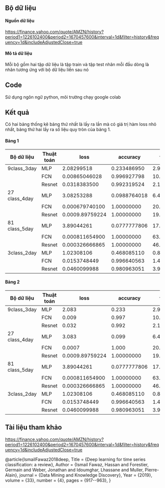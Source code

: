 
## Bộ dữ liệu 
#### Nguồn dữ liệu
  https://finance.yahoo.com/quote/AMZN/history?period1=1226102400&period2=1670457600&interval=1d&filter=history&frequency=1d&includeAdjustedClose=true

#### Mô tả dữ liệu
  Mỗi bộ gồm hai tập dữ liệu là tập train và tập test nhãn mỗi đầu dòng là nhãn tương ứng với bộ dữ liệu liền sau nó
## Code 

Sử dụng ngôn ngữ python, môi trường chạy google colab

## Kết quả
Có hai bảng thống kê bảng thứ nhất là lấy ra lần mà có giá trị hàm loss nhỏ nhất, bảng thứ hai lấy ra số liệu quy tròn của bảng 1.
#### Bảng 1
| Bộ dữ liệu | Thuật toán |loss | accuracy| val_loss |val_accuracy|lr|
|--------------|-------|------|-------|---------|---------|-----------|
| 9class_3day |MLP |2.08299518 | 0.233486950 |2.94052839| 0.289320379|0.00100000005|
|             |FCN|0.00865046028| 0.996927798|10.5463867  |0.669902921|0.0000999999975|
|             | Resnet |0.0318383500|  0.992319524| 2.18130589| 0.730097115|0.0000999999975|
|27 class_4day|MLP|3.08253288| 0.0988764018| 6.40033484| 0.0634920672|0.00100000005|
|             |FCN|0.000679740100| 1.00000000| 20.8912544| 0.321995467|0.0000999999975|
|             |Resnet|0.0009.89759224| 1.00000000| 19.2886372| 0.206349209|0.0000999999975|
|81 class_5day|MLP|3.89044261| 0.0777777806| 17.6925926| 0.0431034490|0.00100000005|
|             |FCN|0.000811654900|1.00000000|63.6605606| 0.132183909|0.0000999999975|
|             |Resnet|0.000326666865|1.00000000|46.5176582|0.0660919547|0.0000999999975|
|3class_2day|MLP|1.02308106| 0.468085110| 0.882552207| 0.529010236|0.00100000005|
|           |FCN|0.0153748449| 0.996640563| 1.46330714| 0.869169533|0.0000999999975|
|           |Resnet|0.0460099988|0.980963051|3.97763968|0.615472138|0.0000999999975|
#### Bảng 2
| Bộ dữ liệu | Thuật toán |loss | accuracy| val_loss |val_accuracy|lr|
|--------------|-------|------|-------|---------|---------|-----------|
| 9class_3day |MLP |2.083 | 0.233 |2.941| 0.289|0.001|
|             |FCN|0.009| 0.997|10.546  |0.670|0.0001|
|             | Resnet |0.032|  0.992| 2.181| 0.730|0.0001|
|27 class_4day|MLP|3.083| 0.099| 6.400| 0.063|0.001|
|             |FCN|0.0007| 1.000| 20.891| 0.322|0.0001|
|             |Resnet|0.0009.89759224| 1.00000000| 19.2886372| 0.206349209|0.0000999999975|
|81 class_5day|MLP|3.89044261| 0.0777777806| 17.6925926| 0.0431034490|0.00100000005|
|             |FCN|0.000811654900|1.00000000|63.6605606| 0.132183909|0.0000999999975|
|             |Resnet|0.000326666865|1.00000000|46.5176582|0.0660919547|0.0000999999975|
|3class_2day|MLP|1.02308106| 0.468085110| 0.882552207| 0.529010236|0.00100000005|
|           |FCN|0.0153748449| 0.996640563| 1.46330714| 0.869169533|0.0000999999975|
|           |Resnet|0.0460099988|0.980963051|3.97763968|0.615472138|0.0000999999975|
## Tài liệu tham khảo

https://finance.yahoo.com/quote/AMZN/history?period1=1226102400&period2=1670457600&interval=1d&filter=history&frequency=1d&includeAdjustedClose=true

@article{IsmailFawaz2018deep,
  Title                    = {Deep learning for time series classification: a review},
  Author                   = {Ismail Fawaz, Hassan and Forestier, Germain and Weber, Jonathan and Idoumghar, Lhassane and Muller, Pierre-Alain},
  journal                  = {Data Mining and Knowledge Discovery},
  Year                     = {2019},
  volume                   = {33},
  number                   = {4},
  pages                    = {917--963},
}

